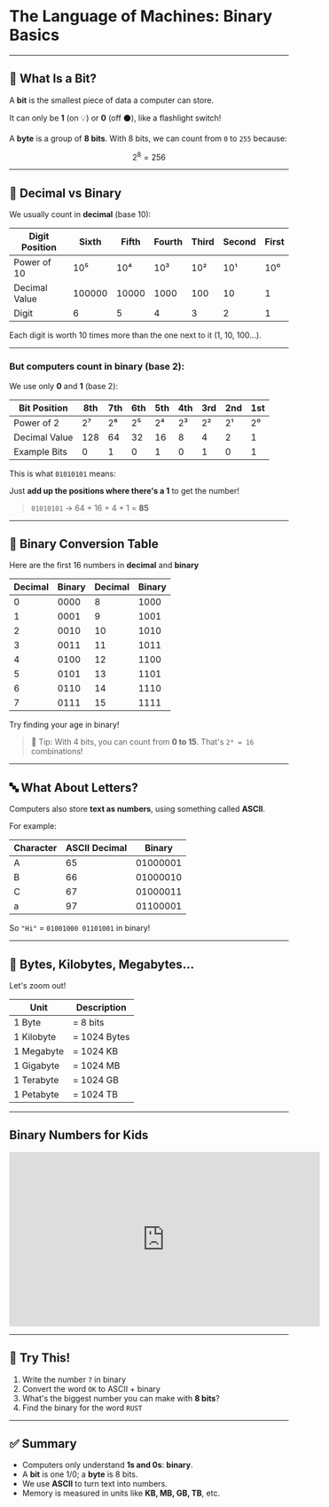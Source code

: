 # The Language of Machines: Binary Basics

---

## 🧠 What Is a Bit?

A **bit** is the smallest piece of data a computer can store.

It can only be **1** (on 💡) or **0** (off ⚫), like a flashlight switch!

A **byte** is a group of **8 bits**. With 8 bits, we can count from `0` to `255` because:

```math
2^8 = 256
```

---

## 🧮 Decimal vs Binary

We usually count in **decimal** (base 10):

| Digit Position | Sixth  | Fifth | Fourth | Third | Second | First |
|----------------|--------|-------|--------|-------|--------|-------|
| Power of 10    | 10⁵    | 10⁴   | 10³    | 10²   | 10¹    | 10⁰   |
| Decimal Value  | 100000 | 10000 | 1000   | 100   | 10     | 1     |
| Digit          | 6      | 5     | 4      | 3     | 2      | 1     |

Each digit is worth 10 times more than the one next to it (1, 10, 100...).

---

### But computers count in **binary** (base 2):

We use only **0** and **1** (base 2):

| Bit Position  | 8th | 7th | 6th | 5th | 4th | 3rd | 2nd | 1st |
|---------------|-----|-----|-----|-----|-----|-----|-----|-----|
| Power of 2    | 2⁷  | 2⁶  | 2⁵  | 2⁴  | 2³  | 2²  | 2¹  | 2⁰  |
| Decimal Value | 128 | 64  | 32  | 16  | 8   | 4   | 2   | 1   |
| Example Bits  | 0   | 1   | 0   | 1   | 0   | 1   | 0   | 1   |

This is what `01010101` means:

Just **add up the positions where there's a 1** to get the number!

> `01010101` → 64 + 16 + 4 + 1 = **85**

---

## 🧮 Binary Conversion Table

Here are the first 16 numbers in **decimal** and **binary**

| Decimal | Binary | Decimal | Binary |
|---------|--------|---------|--------|
| 0       | 0000   | 8       | 1000   |
| 1       | 0001   | 9       | 1001   |
| 2       | 0010   | 10      | 1010   |
| 3       | 0011   | 11      | 1011   |
| 4       | 0100   | 12      | 1100   |
| 5       | 0101   | 13      | 1101   |
| 6       | 0110   | 14      | 1110   |
| 7       | 0111   | 15      | 1111   |

Try finding your age in binary!

> 🔢 Tip: With 4 bits, you can count from **0 to 15**. That's `2⁴ = 16` combinations!

---

## 🔤 What About Letters?

Computers also store **text as numbers**, using something called **ASCII**.

For example:

| Character | ASCII Decimal | Binary   |
|-----------|---------------|----------|
| A         | 65            | 01000001 |
| B         | 66            | 01000010 |
| C         | 67            | 01000011 |
| a         | 97            | 01100001 |

So `"Hi"` = `01001000 01101001` in binary!

---

## 💾 Bytes, Kilobytes, Megabytes…

Let's zoom out!

| Unit       | Description  |
|------------|--------------|
| 1 Byte     | = 8 bits     |
| 1 Kilobyte | = 1024 Bytes |
| 1 Megabyte | = 1024 KB    |
| 1 Gigabyte | = 1024 MB    |
| 1 Terabyte | = 1024 GB    |
| 1 Petabyte | = 1024 TB    |

---

## Binary Numbers for Kids

<!-- markdownlint-disable MD033 -->
<iframe width="560" height="315" src="https://www.youtube.com/embed/hvteVokz7jE?si=J4ji6DsdHMNsc7CQ" title="YouTube video player" frameborder="0" allow="accelerometer; autoplay; clipboard-write; encrypted-media; gyroscope; picture-in-picture; web-share" referrerpolicy="strict-origin-when-cross-origin" allowfullscreen></iframe>
<!-- markdownlint-enable MD033 -->

---

## 🧪 Try This!

1. Write the number `7` in binary
2. Convert the word `OK` to ASCII + binary
3. What's the biggest number you can make with **8 bits**?
4. Find the binary for the word `RUST`

---

## ✅ Summary

- Computers only understand **1s and 0s**: **binary**.
- A **bit** is one 1/0; a **byte** is 8 bits.
- We use **ASCII** to turn text into numbers.
- Memory is measured in units like **KB, MB, GB, TB**, etc.
